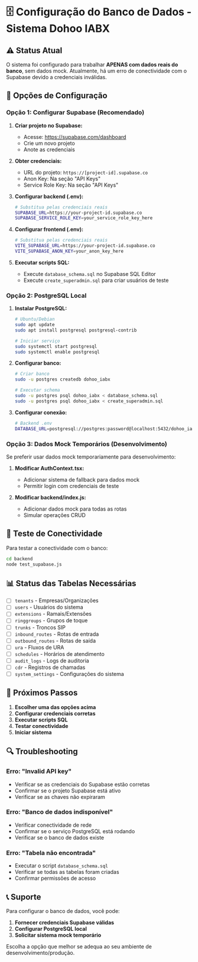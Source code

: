 # 🗄️ Configuração do Banco de Dados - Sistema Dohoo IABX

## ⚠️ Status Atual

O sistema foi configurado para trabalhar **APENAS com dados reais do banco**, sem dados mock. Atualmente, há um erro de conectividade com o Supabase devido a credenciais inválidas.

## 🔧 Opções de Configuração

### Opção 1: Configurar Supabase (Recomendado)

1. **Criar projeto no Supabase:**
   - Acesse: https://supabase.com/dashboard
   - Crie um novo projeto
   - Anote as credenciais

2. **Obter credenciais:**
   - URL do projeto: `https://[project-id].supabase.co`
   - Anon Key: Na seção "API Keys"
   - Service Role Key: Na seção "API Keys"

3. **Configurar backend (.env):**
   ```bash
   # Substitua pelas credenciais reais
   SUPABASE_URL=https://your-project-id.supabase.co
   SUPABASE_SERVICE_ROLE_KEY=your_service_role_key_here
   ```

4. **Configurar frontend (.env):**
   ```bash
   # Substitua pelas credenciais reais
   VITE_SUPABASE_URL=https://your-project-id.supabase.co
   VITE_SUPABASE_ANON_KEY=your_anon_key_here
   ```

5. **Executar scripts SQL:**
   - Execute `database_schema.sql` no Supabase SQL Editor
   - Execute `create_superadmin.sql` para criar usuários de teste

### Opção 2: PostgreSQL Local

1. **Instalar PostgreSQL:**
   ```bash
   # Ubuntu/Debian
   sudo apt update
   sudo apt install postgresql postgresql-contrib
   
   # Iniciar serviço
   sudo systemctl start postgresql
   sudo systemctl enable postgresql
   ```

2. **Configurar banco:**
   ```bash
   # Criar banco
   sudo -u postgres createdb dohoo_iabx
   
   # Executar schema
   sudo -u postgres psql dohoo_iabx < database_schema.sql
   sudo -u postgres psql dohoo_iabx < create_superadmin.sql
   ```

3. **Configurar conexão:**
   ```bash
   # Backend .env
   DATABASE_URL=postgresql://postgres:password@localhost:5432/dohoo_iabx
   ```

### Opção 3: Dados Mock Temporários (Desenvolvimento)

Se preferir usar dados mock temporariamente para desenvolvimento:

1. **Modificar AuthContext.tsx:**
   - Adicionar sistema de fallback para dados mock
   - Permitir login com credenciais de teste

2. **Modificar backend/index.js:**
   - Adicionar dados mock para todas as rotas
   - Simular operações CRUD

## 🧪 Teste de Conectividade

Para testar a conectividade com o banco:

```bash
cd backend
node test_supabase.js
```

## 📊 Status das Tabelas Necessárias

- [ ] `tenants` - Empresas/Organizações
- [ ] `users` - Usuários do sistema
- [ ] `extensions` - Ramais/Extensões
- [ ] `ringgroups` - Grupos de toque
- [ ] `trunks` - Troncos SIP
- [ ] `inbound_routes` - Rotas de entrada
- [ ] `outbound_routes` - Rotas de saída
- [ ] `ura` - Fluxos de URA
- [ ] `schedules` - Horários de atendimento
- [ ] `audit_logs` - Logs de auditoria
- [ ] `cdr` - Registros de chamadas
- [ ] `system_settings` - Configurações do sistema

## 🚀 Próximos Passos

1. **Escolher uma das opções acima**
2. **Configurar credenciais corretas**
3. **Executar scripts SQL**
4. **Testar conectividade**
5. **Iniciar sistema**

## 🔍 Troubleshooting

### Erro: "Invalid API key"
- Verificar se as credenciais do Supabase estão corretas
- Confirmar se o projeto Supabase está ativo
- Verificar se as chaves não expiraram

### Erro: "Banco de dados indisponível"
- Verificar conectividade de rede
- Confirmar se o serviço PostgreSQL está rodando
- Verificar se o banco de dados existe

### Erro: "Tabela não encontrada"
- Executar o script `database_schema.sql`
- Verificar se todas as tabelas foram criadas
- Confirmar permissões de acesso

## 📞 Suporte

Para configurar o banco de dados, você pode:

1. **Fornecer credenciais Supabase válidas**
2. **Configurar PostgreSQL local**
3. **Solicitar sistema mock temporário**

Escolha a opção que melhor se adequa ao seu ambiente de desenvolvimento/produção. 